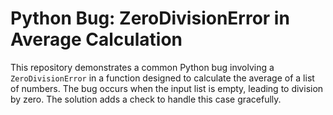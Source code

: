 # Python Bug: ZeroDivisionError in Average Calculation

This repository demonstrates a common Python bug involving a `ZeroDivisionError` in a function designed to calculate the average of a list of numbers. The bug occurs when the input list is empty, leading to division by zero. The solution adds a check to handle this case gracefully.